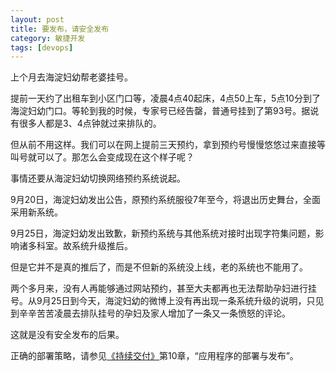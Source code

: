 ```yaml
---
layout: post
title: 要发布，请安全发布
category: 敏捷开发
tags: [devops]
---
```

上个月去海淀妇幼帮老婆挂号。

提前一天约了出租车到小区门口等，凌晨4点40起床，4点50上车，5点10分到了海淀妇幼门口。等轮到我的时候，专家号已经告罄，普通号挂到了第93号。据说有很多人都是3、4点钟就过来排队的。

但从前不用这样。我们可以在网上提前三天预约，拿到预约号慢慢悠悠过来直接等叫号就可以了。那怎么会变成现在这个样子呢？

事情还要从海淀妇幼切换网络预约系统说起。

9月20日，海淀妇幼发出公告，原预约系统服役7年至今，将退出历史舞台，全面采用新系统。

9月25日，海淀妇幼发出致歉，新预约系统与其他系统对接时出现字符集问题，影响诸多科室。故系统升级推后。

但是它并不是真的推后了，而是不但新的系统没上线，老的系统也不能用了。

两个多月来，没有人再能够通过网站预约，甚至大夫都再也无法帮助孕妇进行挂号。从9月25日到今天，海淀妇幼的微博上没有再出现一条系统升级的说明，只见到辛辛苦苦凌晨去排队挂号的孕妇及家人增加了一条又一条愤怒的评论。

这就是没有安全发布的后果。

正确的部署策略，请参见<a href="http://book.douban.com/subject/6862062/">《持续交付》</a>第10章，“应用程序的部署与发布”。